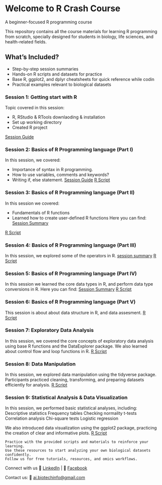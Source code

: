 # Welcome to R Crash Course
A beginner-focused R programming course 

This repository contains all the course materials for learning R programming from scratch, specially designed for students in biology, life sciences, and health-related fields.

## What’s Included?
+ Step-by-step session summaries
+ Hands-on R scripts and datasets for practice
+ Base R, ggplot2, and dplyr cheatsheets for quick reference while codin
+ Practical examples relevant to biological datasets

### Session 1: Getting start with R

Topic covered in this session:
+ R, RStudio & RTools downlaoding & installation
+ Set up working directory
+ Created R project
  
[Session Guide](https://github.com/AI-Biotechnology-Bioinformatics/R_programming_Introduction/blob/main/Session1%20Getting%20Start%20with%20R.pdf) 

### Session 2: Basics of R Programming language (Part I)
In this session, we covered:
+ Importance of syntax in R programming.
+ How to use variables, comments and keywords?
+ Writing if, else statement.
  [Session Guide](https://github.com/AI-Biotechnology-Bioinformatics/R_programming_Introduction/blob/main/Session1%20Getting%20Start%20with%20R.pdf)
  [R Script](https://github.com/AI-Biotechnology-Bioinformatics/R_programming_Introduction/blob/main/Session_2_R_Basics_Part_I.R)

### Session 3: Basics of R Programming language (Part II)
In this session we covered:
+ Fundamentals of R functions
+ Learned how to create user-defined R functions 
Here you can find:
[Session Summary](https://github.com/AI-Biotechnology-Bioinformatics/R_programming_Introduction/blob/main/Session%203-Basics%20of%20R%20(Part%20II).pdf)

[R Script](https://github.com/AI-Biotechnology-Bioinformatics/R_programming_Introduction/blob/main/Session_3_R_Basics_Part_II.R)

### Session 4: Basics of R Programming language (Part III)
In this session, we explored some of the operators in R.
[session summary](https://github.com/AI-Biotechnology-Bioinformatics/R_Crash_Course-2025/blob/main/Session%204-Basics%20of%20R%20(Part%20III).pdf)
[R Script](https://github.com/AI-Biotechnology-Bioinformatics/R_Crash_Course-2025/blob/main/Session_4_R_Basics_Part_III.R)

### Session 5: Basics of R Programming language (Part IV)
In this session we learned the core data types in R, and perform data type conversions in R.
Here you can find:
[Session Summary](https://github.com/AI-Biotechnology-Bioinformatics/R_Crash_Course-2025/blob/main/Session%205-Basics%20of%20R%20(Part%20IV).pdf)
[R Script](https://github.com/AI-Biotechnology-Bioinformatics/R_Crash_Course-2025/blob/main/Session_5_R_Basics_Part_IV..R)

### Session 6: Basics of R Programming language (Part V)
This session is about about data structure in R, and data assesment.
[R Script](https://github.com/AI-Biotechnology-Bioinformatics/R_Crash_Course-2025/blob/main/Session_6_R_Basics_Part_V..R)

### Session 7: Exploratory Data Analysis
In this session, we covered the core concepts of exploratory data analysis using base R functions and the DataExplorer package. We also learned about control flow and loop functions in R. 
[R Script](https://github.com/AI-Biotechnology-Bioinformatics/R_Crash_Course-2025/blob/main/Session_7_EDA.R)

### Session 8: Data Manipulation 
In this session, we explored data manipulation using the tidyverse package. Participants practiced cleaning, transforming, and preparing datasets efficiently for analysis.
[R Script](https://github.com/AI-Biotechnology-Bioinformatics/R_Crash_Course-2025/blob/main/Session_8_Data_Manipulation.R)

### Session 9: Statistical Analysis & Data Visualization
In this session, we performed basic statistical analyses, including:
Descriptive statistics
Frequency tables
Checking normality
t-tests
Correlation analysis
Chi-square tests
Logistic regression

We also introduced data visualization using the ggplot2 package, practicing the creation of clear and informative plots. 
[R Script](https://github.com/AI-Biotechnology-Bioinformatics/R_Crash_Course-2025/blob/main/Session_9_Stats_Visualizations.R)

```
Practice with the provided scripts and materials to reinforce your learning.
Use these resources to start analyzing your own biological datasets confidently.
Follow us for free tutorials, resources, and omics workflows.
```
Connect with us
🔗 [LinkedIn](linkedin.com/company/ai-and-biotechnology-bioinformatics) |
📘 [Facebook](https://www.facebook.com/people/AI-and-BiotechnologyBioinformatics/61566611634266/)  

Contact us: 📧 ai.biotechinfo@gmail.com

